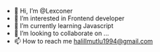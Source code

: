 - 👋 Hi, I’m @Lexconer
- 👀 I’m interested in Frontend developer
- 🌱 I’m currently learning Javascript
- 💞️ I’m looking to collaborate on ...
- 📫 How to reach me halillmutlu1994@gmail.com

<!---
Lexconer/Lexconer is a ✨ special ✨ repository because its `README.md` (this file) appears on your GitHub profile.
You can click the Preview link to take a look at your changes.
--->
